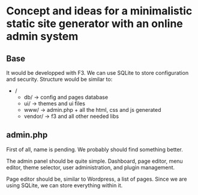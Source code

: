 # Concept and ideas for a minimalistic static site generator with an online admin system

## Base

It would be developped with F3. We can use SQLite to store configuration and security.
Structure would be similar to:
+ /
  + db/ -> config and pages database
  + ui/ -> themes and ui files
  + www/ -> admin.php + all the html, css and js generated
  + vendor/ -> f3 and all other needed libs

## admin.php

First of all, name is pending. We probably should find something better.

The admin panel should be quite simple. Dashboard, page editor, menu editor, theme selector, user administration, and plugin management.

Page editor should be, similar to Wordpress, a list of pages. Since we are using SQLite, we can store everything within it.

